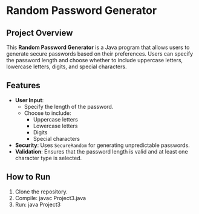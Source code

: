 # Random Password Generator

## Project Overview
This **Random Password Generator** is a Java program that allows users to generate secure passwords based on their preferences. Users can specify the password length and choose whether to include uppercase letters, lowercase letters, digits, and special characters.

## Features
- **User Input**:
  - Specify the length of the password.
  - Choose to include:
    - Uppercase letters
    - Lowercase letters
    - Digits
    - Special characters
- **Security**: Uses `SecureRandom` for generating unpredictable passwords.
- **Validation**: Ensures that the password length is valid and at least one character type is selected.

## How to Run
1. Clone the repository.
2. Compile: javac Project3.java
3. Run: java Project3
